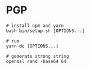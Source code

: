 # PGP

```
# install npm and yarn
bash bin/setup.sh [OPTIONS...]
```

```
# run
yarn dc [OPTIONS...]
```

```
# generate strong string
openssl rand -base64 64
```

